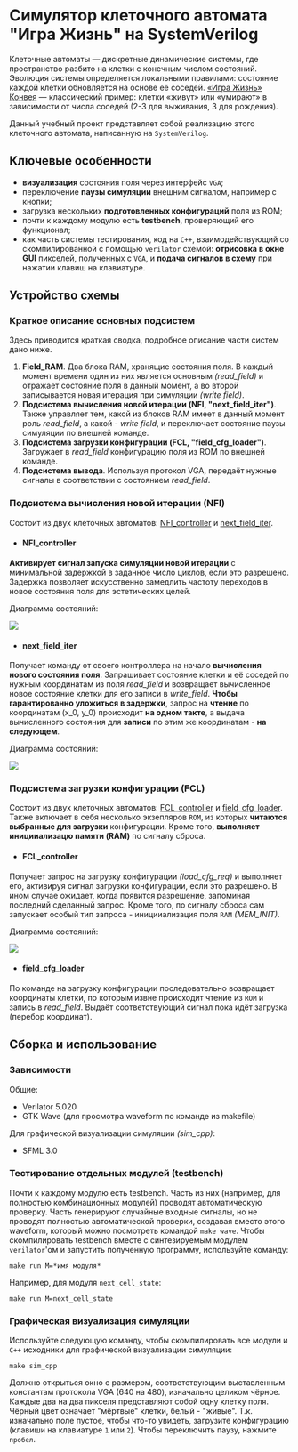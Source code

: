 # Симулятор клеточного автомата "Игра Жизнь" на SystemVerilog

Клеточные автоматы — дискретные динамические системы, где пространство разбито на клетки с конечным числом состояний. Эволюция системы определяется локальными правилами: состояние каждой клетки обновляется на основе её соседей. [«Игра Жизнь» Конвея](https://en.wikipedia.org/wiki/Conway's_Game_of_Life) — классический пример: клетки «живут» или «умирают» в зависимости от числа соседей (2-3 для выживания, 3 для рождения). 

Данный учебный проект представляет собой реализацию этого клеточного автомата, написанную на `SystemVerilog`. 

## Ключевые особенности

- **визуализация** состояния поля через интерфейс `VGA`; 
- переключение **паузы симуляции** внешним сигналом, например с кнопки; 
- загрузка нескольких **подготовленных конфигураций** поля из ROM;
- почти к каждому модулю есть **testbench**, проверяющий его функционал;
- как часть системы тестирования, код на `C++`, взаимодействующий со скомпилированной с помощью `verilator` схемой: **отрисовка в окне GUI** пикселей, полученных с `VGA`, и **подача сигналов в схему** при нажатии клавиш на клавиатуре.

## Устройство схемы

### Краткое описание основных подсистем

Здесь приводится краткая сводка, подробное описание части систем дано ниже.

1. **Field_RAM**. Два блока RAM, хранящие состояния поля. В каждый момент времени один из них является основным _(read_field)_ и отражает состояние поля в данный момент, а во второй записывается новая итерация при симуляции _(write field)_.
2. **Подсистема вычисления новой итерации (NFI, "next_field_iter")**. Также управляет тем, какой из блоков RAM имеет в данный момент роль _read_field_, а какой - _write field_, и переключает состояние паузы симуляции по внешней команде.
3. **Подсистема загрузки конфигурации (FCL, "field_cfg_loader")**. Загружает в _read_field_ конфигурацию поля из ROM по внешней команде.
4. **Подсистема вывода**. Используя протокол VGA, передаёт нужные сигналы в соответствии с состоянием _read_field_.  

### Подсистема вычисления новой итерации (NFI)

Состоит из двух клеточных автоматов: [NFI_controller](./src/NFI_controller.sv) и [next_field_iter](./src/next_field_iter.sv). 

- #### NFI_controller

**Активирует сигнал запуска симуляции новой итерации** с минимальной задержкой в заданное число циклов, если это разрешено. Задержка позволяет искусственно замедлить частоту переходов в новое состояния поля для эстетических целей.

Диаграмма состояний:

![](readme_imgs/NFI_controller.png)

- #### next_field_iter

Получает команду от своего контроллера на начало **вычисления нового состояния поля**. Запрашивает состояние клетки и её соседей по нужным координатам из поля _read_field_ и возвращает вычисленное новое состояние клетки для его записи в _write_field_. **Чтобы гарантированно уложиться в задержки**, запрос на **чтение** по координатам (x_0, y_0) происходит **на одном такте**, а выдача вычисленного состояния для **записи** по этим же координатам - **на следующем**.

Диаграмма состояний:

![](readme_imgs/next_field_iter.png)

### Подсистема загрузки конфигурации (FCL)

Состоит из двух клеточных автоматов: [FCL_controller](./src/FCL_controller.sv) и [field_cfg_loader](./src/field_cfg_loader.sv). Также включает в себя несколько экзепляров `ROM`, из которых **читаются выбранные для загрузки** конфигурации. Кроме того, **выполняет иницииализацю памяти (RAM)** по сигналу сброса. 

- #### FCL_controller

Получает запрос на загрузку конфигурации _(load_cfg_req)_ и выполняет его, активируя сигнал загрузки конфигурации, если это разрешено. В ином случае ожидает, когда появится разрешение, запоминая последний сделанный запрос. Кроме того, по сигналу сброса сам запускает особый тип запроса - иницииализация поля `RAM` _(MEM_INIT)_.  

Диаграмма состояний:

![](readme_imgs/FCL_controller.png)

- #### field_cfg_loader

По команде на загрузку конфигурации последовательно возвращает координаты клетки, по которым извне происходит чтение из `ROM` и запись в _read_field_. Выдаёт соответствующий сигнал пока идёт загрузка (перебор координат).

## Сборка и использование

### Зависимости

Общие:

- Verilator 5.020
- GTK Wave (для просмотра waveform по команде из makefile)

Для графической визуализации симуляции _(sim_cpp)_:

- SFML 3.0

### Тестирование отдельных модулей (testbench)

Почти к каждому модулю есть testbench. Часть из них (например, для полностью комбинационных модулей) проводят автоматическую проверку. Часть генерируют случайные входные сигналы, но не проводят полностью автоматической проверки, создавая вместо этого waveform, который можно посмотреть командой `make wave`. Чтобы скомпилировать testbench вместе с синтезируемым модулем `verilator`'ом и запустить полученную программу, используйте команду:

```
make run M=*имя модуля*
```

Например, для модуля `next_cell_state`:

```
make run M=next_cell_state
```

### Графическая визуализация симуляции

Используйте следующую команду, чтобы скомпилировать все модули и `C++` исходники для графической визуализации симуляции: 

```
make sim_cpp
```

Должно открыться окно с размером, соответствующим выставленным константам протокола VGA (640 на 480), изначально целиком чёрное. Каждые два на два пикселя представляют собой одну клетку поля. Чёрный цвет означает "мёртвые" клетки, белый - "живые". Т.к. изначально поле пустое, чтобы что-то увидеть, загрузите конфигурацию (клавиши на клавиатуре `1` или `2`). Чтобы переключить паузу, нажмите `пробел`.